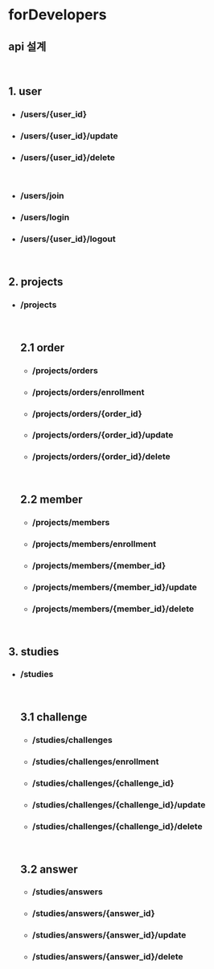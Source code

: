 # forDevelopers

## **api 설계**

<br/>

## 1. user

- ### /users/{user_id}
- ### /users/{user_id}/update
- ### /users/{user_id}/delete

<br/>

- ### /users/join
- ### /users/login
- ### /users/{user_id}/logout
<br/>

## 2. projects

- ### /projects

    <br/>

  ## 2.1 order

  - ### /projects/orders
  - ### /projects/orders/enrollment
  - ### /projects/orders/{order_id}
  - ### /projects/orders/{order_id}/update
  - ### /projects/orders/{order_id}/delete
  <br/>

  ## 2.2 member

  - ### /projects/members
  - ### /projects/members/enrollment
  - ### /projects/members/{member_id}
  - ### /projects/members/{member_id}/update
  - ### /projects/members/{member_id}/delete
  <br/>

## 3. studies

- ### /studies

    <br/>

  ## 3.1 challenge

  - ### /studies/challenges
  - ### /studies/challenges/enrollment
  - ### /studies/challenges/{challenge_id}
  - ### /studies/challenges/{challenge_id}/update
  - ### /studies/challenges/{challenge_id}/delete
  <br/>

  ## 3.2 answer

  - ### /studies/answers
  - ### /studies/answers/{answer_id}
  - ### /studies/answers/{answer_id}/update
  - ### /studies/answers/{answer_id}/delete
